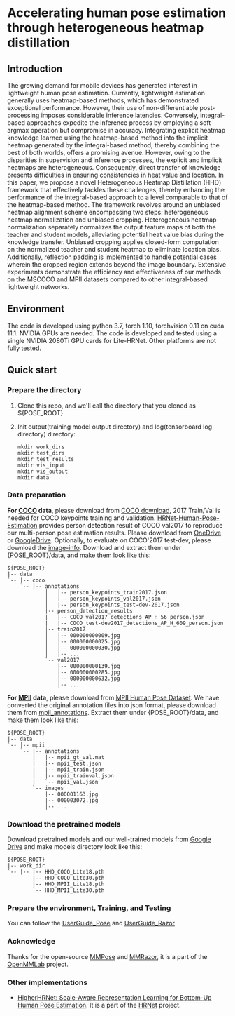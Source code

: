 # Accelerating human pose estimation through heterogeneous heatmap distillation

## Introduction
The growing demand for mobile devices has generated interest in lightweight human pose estimation. Currently, lightweight estimation generally uses heatmap-based methods, which has demonstrated exceptional performance. However, their use of non-differentiable post-processing imposes considerable inference latencies. Conversely, integral-based approaches expedite the inference process by employing a soft-argmax operation but compromise in accuracy. Integrating explicit heatmap knowledge learned using the heatmap-based method into the implicit heatmap generated by the integral-based method, thereby combining the best of both worlds, offers a promising avenue. However, owing to the disparities in supervision and inference processes, the explicit and implicit heatmaps are heterogeneous. Consequently, direct transfer of knowledge presents difficulties in ensuring consistencies in heat value and location. In this paper, we propose a novel Heterogeneous Heatmap Distillation (HHD) framework that effectively tackles these challenges, thereby enhancing the performance of the integral-based approach to a level comparable to that of the heatmap-based method. The framework revolves around an unbiased heatmap alignment scheme encompassing two steps: heterogeneous heatmap normalization and unbiased cropping. Heterogeneous heatmap normalization separately normalizes the output feature maps of both the teacher and student models, alleviating potential heat value bias during the knowledge transfer. Unbiased cropping applies closed-form computation on the normalized teacher and student heatmap to eliminate location bias. Additionally, reflection padding is implemented to handle potential cases wherein the cropped region extends beyond the image boundary. Extensive experiments demonstrate the efficiency and effectiveness of our methods on the MSCOCO and MPII datasets compared to other integral-based lightweight networks.

## Environment

The code is developed using python 3.7, torch 1.10, torchvision 0.11 on cuda 11.1. NVIDIA GPUs are needed. The code is developed and tested using a single NVIDIA 2080Ti GPU cards for Lite-HRNet. Other platforms are not fully tested.

## Quick start

### Prepare the directory

1. Clone this repo, and we'll call the directory that you cloned as ${POSE_ROOT}.

2. Init output(training model output directory) and log(tensorboard log directory) directory:

   ```
   mkdir work_dirs
   mkdir test_dirs
   mkdir test_results
   mkdir vis_input
   mkdir vis_output
   mkdir data
   ```

### Data preparation

**For [COCO](http://cocodataset.org/) data**, please download from [COCO download](http://cocodataset.org/#download), 2017 Train/Val is needed for COCO keypoints training and validation. [HRNet-Human-Pose-Estimation](https://github.com/HRNet/HRNet-Human-Pose-Estimation) provides person detection result of COCO val2017 to reproduce our multi-person pose estimation results. Please download from [OneDrive](https://1drv.ms/f/s!AhIXJn_J-blWzzDXoz5BeFl8sWM-) or [GoogleDrive](https://drive.google.com/drive/folders/1fRUDNUDxe9fjqcRZ2bnF_TKMlO0nB_dk?usp=sharing). Optionally, to evaluate on COCO'2017 test-dev, please download the [image-info](https://download.openmmlab.com/mmpose/datasets/person_keypoints_test-dev-2017.json). Download and extract them under {POSE_ROOT}/data, and make them look like this:

    ${POSE_ROOT}
    |-- data
    `-- |-- coco
        `-- │-- annotations
                │   │-- person_keypoints_train2017.json
                │   |-- person_keypoints_val2017.json
                │   |-- person_keypoints_test-dev-2017.json
                |-- person_detection_results
                |   |-- COCO_val2017_detections_AP_H_56_person.json
                |   |-- COCO_test-dev2017_detections_AP_H_609_person.json
                │-- train2017
                │   │-- 000000000009.jpg
                │   │-- 000000000025.jpg
                │   │-- 000000000030.jpg
                │   │-- ...
                `-- val2017
                    │-- 000000000139.jpg
                    │-- 000000000285.jpg
                    │-- 000000000632.jpg
                    │-- ...


**For [MPII](http://human-pose.mpi-inf.mpg.de/) data**, please download from [MPII Human Pose Dataset](http://human-pose.mpi-inf.mpg.de/). We have converted the original annotation files into json format, please download them from [mpii_annotations](https://download.openmmlab.com/mmpose/datasets/mpii_annotations.tar). Extract them under {POSE_ROOT}/data, and make them look like this:

    ${POSE_ROOT}
    |-- data
    `-- │-- mpii
        `-- |-- annotations
            |   |-- mpii_gt_val.mat
            |   |-- mpii_test.json
            |   |-- mpii_train.json
            |   |-- mpii_trainval.json
            |   `-- mpii_val.json
            `-- images
                |-- 000001163.jpg
                |-- 000003072.jpg
                │-- ...


### Download the pretrained models

Download pretrained models and our well-trained models from [Google Drive](https://drive.google.com/drive/folders/1bKEuo4f3YfaoiPaiSyGCj5LJr0DLYlF8?usp=sharing) and make models directory look like this:

    ${POSE_ROOT}
    |-- work_dir       
    `-- |-- |-- HHD_COCO_Lite18.pth
            |-- HHD_COCO_Lite30.pth
            |-- HHD_MPII_Lite18.pth
            `-- HHD_MPII_Lite30.pth

### Prepare the environment, Training, and Testing 

You can follow the [UserGuide_Pose](https://mmpose.readthedocs.io/en/latest/) and [UserGuide_Razor](https://mmrazor.readthedocs.io/en/latest/)

### Acknowledge
Thanks for the open-source [MMPose](https://github.com/open-mmlab/mmpose) and [MMRazor](https://github.com/open-mmlab/mmrazor), it is a part of the [OpenMMLab](https://github.com/open-mmlab/) project.
### Other implementations
* [HigherHRNet: Scale-Aware Representation Learning for Bottom-Up Human Pose Estimation](https://github.com/HRNet/HigherHRNet-Human-Pose-Estimation). It is a part of the [HRNet](https://github.com/HRNet) project.
